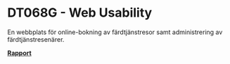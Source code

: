 # DT068G - Web Usability

En webbplats för online-bokning av färdtjänstresor samt administrering av färdtjänstresenärer.

[__Rapport__](https://albinronnkvist.se/skola/dt068g/Projekt%20-%20F%C3%A4rdtj%C3%A4nst.pdf)
